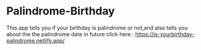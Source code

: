 # Palindrome-Birthday
This app tells you if your birthday is palindrome or not,and also tells you about the the palindrome date in future
click here : https://is-yourbirthday-palindrome.netlify.app/
